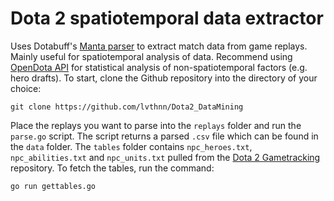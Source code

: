 # Dota 2 spatiotemporal data extractor
Uses Dotabuff's [Manta parser](https://github.com/dotabuff/manta) to extract match data from game replays.
Mainly useful for spatiotemporal analysis of data. Recommend using [OpenDota API](https://docs.opendota.com/#) for statistical analysis of
non-spatiotemporal factors (e.g. hero drafts).
To start, clone the Github repository into the directory of your choice:

```git clone https://github.com/lvthnn/Dota2_DataMining```

Place the replays you want to parse into the `replays` folder and run the `parse.go` script. The script returns a parsed
`.csv` file which can be found in the `data` folder. The `tables` folder contains `npc_heroes.txt`, `npc_abilities.txt`
and `npc_units.txt` pulled from the [Dota 2 Gametracking](https://github.com/SteamDatabase/GameTracking-Dota2) repository.
To fetch the tables, run the command:

```go run gettables.go```
